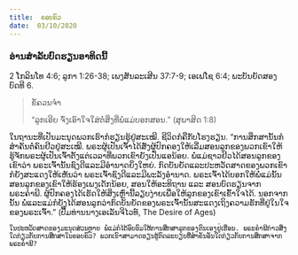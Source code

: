 ```yaml
---
title:  ຄອບຄົວ
date:  03/10/2020
---
```


### ອ່ານສຳລັບບົດຮຽນອາທິດນີ້
2 ໂກລິນໂທ 4:6; ລູກາ 1:26-38; ເພງສັນລະເສີນ 37:7-9; ເອເຟໂຊ 6:4; ພະບັນຍັດສອງ ບົດທີ 6.

> <p>ຂໍ້ຄວນຈໍາ</p>
> “ລູກເອີຍ ຈົ່ງເອົາໃຈໃສ່ຕໍ່ສິ່ງທີ່ພໍ່ແມ່ບອກສອນ.” (ສຸພາສິດ 1:8)

ໃນຖານະທີ່ເປັນມະນຸດພວກເຮົາກໍຮຽນຮູ້ຢູ່ສະເໝີ. ຊີວິດກໍຄືກັບໂຮງຮຽນ. “ການສຶກສານັ້ນກໍສຳຄັນຕໍ່ຄົນຢີວຢູ່ສະເໝີ. ພຣະຜູ້ເປັນເຈົ້າໄດ້ສັ່ງຜູ້ປົກຄອງໃຫ້ເລີ່ມສອນລູກຂອງພວກເຂົາໃຫ້ຮູ້ຈັກພຣະຜູ້ເປັນເຈົ້າຕັ້ງແຕ່ເວລາທີ່ພວກເຂົາຍັງເປັນແອນ້ອຍ. ພໍ່ແມ່ຊາວຢິວໄດ້ສອນລູກຂອງເຂົາວ່າ ພຣະເຈົ້ານັ້ນຊົງດີແລະມີອຳນາດຍິ່ງໃຫຍ່. ກົດບັນຍັດແລະປະຫວັດສາດຂອງພວກເຂົາກໍຍັງສະແດງໃຫ້ເຫັນວ່າ ພຣະເຈົ້າຊົງດີແລະມີພະລັງອຳນາດ. ພຣະເຈົ້າໄດ້ບອກໃຫ້ພໍ່ແມ່ນັ້ນສອນລູກຂອງເຂົາໃຫ້ຮ້ອງເພງເດັກນ້ອຍ, ສອນໃຫ້ອະທິຖານ ແລະ ສອນບົດຮຽນຈາກພຣະຄຳພີ. ຜູ້ປົກຄອງໄດ້ເຮັດໃຫ້ສິ່ງເຫຼົ່ານີ້ລຽບງ່າຍເພື່ອໃຫ້ລູກຂອງເຂົາເຂົ້າໃຈໄດ້. ນອກຈາກນັ້ນ ພໍ່ແລະແມ່ກໍຍັງໄດ້ສອນລູກວ່າກົດບັນຍັດຂອງພຣະເຈົ້ານັ້ນສະແດງເຖິງຄວາມຮັກທີ່ຢູ່ໃນໃຈຂອງພຣະເຈົ້າ.” (ປື້ມທ່ານນາງເອເລັນຈີໄວທ໌, The Desire of Ages)

`ໃນປະຫວັດສາດຂອງມະນຸດສ່ວນຫຼາຍ ພໍ່ແມ່ກໍໄດ້ອົບຮົມໃຫ້ການສຶກສາລູກຂອງຕົນເອງຢູ່ເຮືອນ. ພຣະຄຳພີກ່າວສິ່ງໃດກ່ຽວກັບການສຶກສາໃນຄອບຄົວ? ພວກເຂົາສາມາດຮຽນຮູ້ກົດລະບຽບທີ່ສຳຄັນອັນໃດກ່ຽວກັບການສຶກສາຈາກພຣະຄຳພີ?`